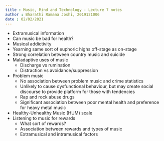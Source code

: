 ```yaml
---
title : Music, Mind and Technology - Lecture 7 notes
author : Bharathi Ramana Joshi, 2019121006
date : 02/02/2021
---
```


- Extramusical information
- Can music be bad for health?
- Musical addictivity
- Yearning same sort of euphoric highs off-stage as on-stage
- Strong correlation between country music and suicide
- Maladaptive uses of music
    + Discharge vs rumination
    + Distraction vs avoidance/suppression
- Problem music
    + No association between problem music and crime statistics
    + Unlikely to cause dysfunctional behaviour, but may create social discourse
        to provide platform for those with tendencies
    + Rap and rock abuse drugs
    + Significant association between poor mental health and preference for
        heavy metal music
- Healthy-Unhealthy Music (HUM) scale
- Listening to music for rewards
    + What sort of rewards?
    + Association between rewards and types of music
    + Extramusical and intramusical factors

